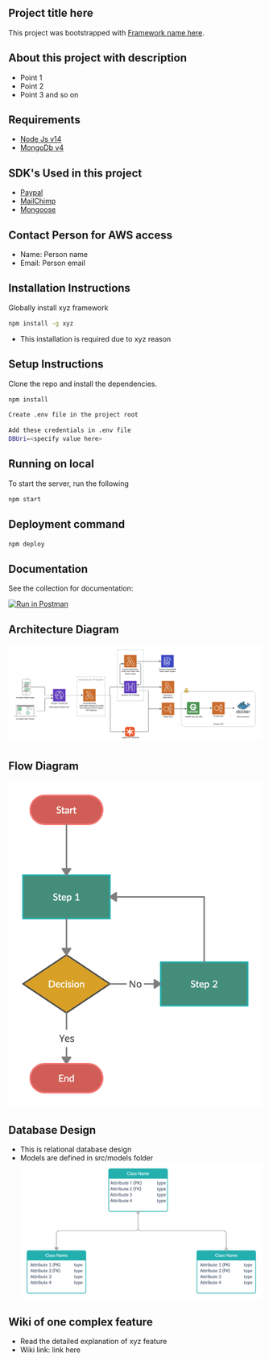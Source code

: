 ## Project title here
This project was bootstrapped with [Framework name here](https://github.com).

## About this project with description
- Point 1
- Point 2
- Point 3 and so on

## Requirements

* [Node Js v14](https://nodejs.org/en/download)
* [MongoDb v4](https://www.mongodb.com/try/download/community)


## SDK's Used in this project
* [Paypal](https://github.com/paypal?language=javascript)
* [MailChimp](https://github.com/mailchimp/mailchimp-transactional-node)
* [Mongoose](https://mongoosejs.com)

## Contact Person for AWS access
- Name: Person name
- Email: Person email

## Installation Instructions

Globally install xyz framework 
```bash
npm install -g xyz
```

- This installation is required due to xyz reason
## Setup Instructions
Clone the repo and install the dependencies.
```bash
npm install
```
```bash
Create .env file in the project root
```
```bash
Add these credentials in .env file
DBUri=<specify value here>

```

## Running on local

To start the server, run the following

```bash
npm start
```

## Deployment command

```bash
npm deploy
```

## Documentation
See the collection for documentation:

[![Run in Postman](https://run.pstmn.io/button.svg)](https://www.getpostman.com/collections/id)


## Architecture Diagram
![Screenshot](docs/Architecure.png)

## Flow Diagram
![Screenshot](docs/Flow-Diagram.png)

## Database Design
-  This is relational database design 
- Models are defined in src/models folder
![Screenshot](docs/Database-Diagram.png)

## Wiki of one complex feature
- Read the detailed explanation of xyz feature 
- Wiki link: link here
